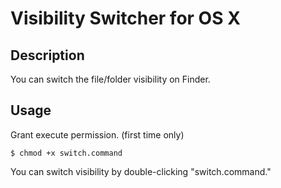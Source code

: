 # Visibility Switcher for OS X

## Description

You can switch the file/folder visibility on Finder.

## Usage

Grant execute permission. (first time only)

    $ chmod +x switch.command

You can switch visibility by double-clicking "switch.command."
